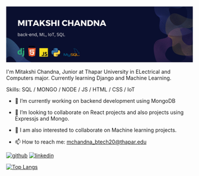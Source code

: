 ![](https://github.com/ChandnaM/picture/blob/main/banner.jpeg)

I'm Mitakshi Chandna, Junior at Thapar University in ELectrical and Computers major. Currently learning Django and Machine Learning.

Skills: SQL / MONGO / NODE / JS / HTML / CSS / IoT 

- 🔭 I’m currently working on backend development using MongoDB

- 👯 I’m looking to collaborate on React projects and also projects using Expressjs and Mongo.
- 📔 I am also interested to collaborate on Machine learning projects.
- 📫 How to reach me:  mchandna_btech20@thapar.edu 


[<img src='https://cdn.jsdelivr.net/npm/simple-icons@3.0.1/icons/github.svg' alt='github' height='40'>](https://github.com/SKULLDRAGON099)  [<img src='https://cdn.jsdelivr.net/npm/simple-icons@3.0.1/icons/linkedin.svg' alt='linkedin' height='40'>](https://www.linkedin.com/in/aastik-yadav-cauldron/)  

[![Top Langs](https://github-readme-stats.vercel.app/api/top-langs/?username=ChandnaM)](https://github.com/anuraghazra/github-readme-stats)

<!-- ![GitHub stats](https://github-readme-stats.vercel.app/api?username=SKULLDRAGON099&show_icons=true)  

![GitHub streak stats](https://streak-stats.demolab.com/?user=ChandnaM)   -->
